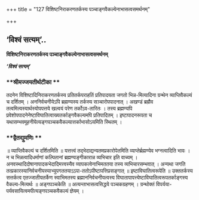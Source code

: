 +++
title = "127 विशिष्टनिराकरणतर्कस्य पञ्चाङ्गवैकल्येनाभासत्वसमर्थनम्"

+++


## ‘विश्वं सत्यम्’..

**विशिष्टनिराकरणतर्कस्य पञ्चाङ्गवैकल्येनाभासत्वसमर्थनम्**

***‘विश्वं सत्यम्’***

### **श्रीमज्जयतीर्थटीका **

तदनेन विशिष्टादिनिराकरणतर्कस्य प्रतितर्कपराहतिं प्रतिपादयता जगतो भिन्न-मित्यादिना ग्रन्थेन व्याप्तिवैकल्यं च दर्शितम् । अननिर्वचनीयेऽपि ब्रह्मण्यस्य तर्कस्य सञ्चारोपपादनात् । अखण्डं ब्रह्मैव तत्वमित्यस्यार्थस्योपपत्तये खल्वयं परेण तर्कोऽव-तारितः । तस्य ब्रह्मण्यपि प्रवेशोपपादनेनेष्टाविघातित्वाख्यतर्काङ्गवैकल्यमपि प्रतिपादितम् । इष्टापादनरूपता च यथासम्भवमूहनीयेत्यङ्गपञ्चकवैकल्यात्तर्काभासोऽयमिति स्थितम् ।

### **द्वैतद्युमणिः **

॥ व्याप्तिवैकल्यं च दर्शितमिति ॥ यत्तत्त्वं तद्भेदाद्यन्यतमप्रकारोपेतमिति व्याप्तेर्ब्रह्मण्येव भग्नत्वादिति भावः । न च भिन्नत्वादिधर्माणां कल्पितानां ब्रह्मण्यङ्गीकारान्न व्यभिचार इति वाच्यम् । अनवस्थादिदोषानापादकभेदादिमत्त्वस्यैव व्यापकत्वेनाभिमततया तस्य व्यभिचारसम्भवात् । अन्यथा जगति तत्प्रकारस्यानिर्वचनीयस्याभ्युपगततयाऽऽपा-ततोऽपीष्टापत्तिप्रसङ्गात् ॥ इष्टाविघातित्वरूपेति ॥ उक्ततर्कस्य सत्तर्कत्व एतज्जातीयतर्केण स्वाभिमतस्य ब्रह्माननिर्वचनीयत्वस्य विघातापापत्त्येष्टाविघातित्वरूपतर्काङ्गस्य वैकल्य-मित्यर्थः ॥ अङ्गपञ्चकेति ॥ अत्यन्ताभासत्वसिद्धये पञ्चकग्रहणम् । ग्रन्थोक्तं विपर्यया-पर्यवसायित्वमपीत्यङ्गपञ्चकवैकल्यं ज्ञेयम् ।





